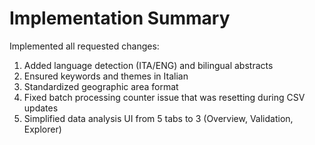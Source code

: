 # Implementation Summary

Implemented all requested changes:

1. Added language detection (ITA/ENG) and bilingual abstracts
2. Ensured keywords and themes in Italian
3. Standardized geographic area format
4. Fixed batch processing counter issue that was resetting during CSV updates
5. Simplified data analysis UI from 5 tabs to 3 (Overview, Validation, Explorer)
